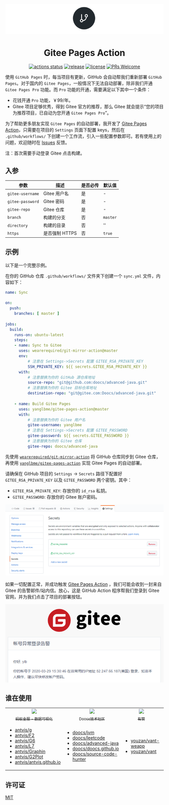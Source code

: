 <p align="center">
  <a href="https://github.com/yanglbme/gitee-pages-action">
    <img src="./images/logo.png">
  </a>
</p>
<h1 align="center">Gitee Pages Action</h1>

<div align="center">

[![actions status](https://github.com/yanglbme/gitee-pages-action/workflows/Lint/badge.svg)](https://github.com/yanglbme/gitee-pages-action/actions) [![release](https://img.shields.io/github/v/release/yanglbme/gitee-pages-action.svg)](../../releases) [![license](https://badgen.net/github/license/yanglbme/gitee-pages-action)](./LICENSE) [![PRs Welcome](https://badgen.net/badge/PRs/welcome/green)](../../pulls)

</div>

使用 `GitHub Pages` 时，每当项目有更新，GitHub 会自动帮我们重新部署 `GitHub Pages`。对于国内的 `Gitee Pages`，一般情况下无法自动部署，除非我们开通 `Gitee Pages Pro` 功能。而 `Pro` 功能的开通，需要满足以下其中一个条件：

- 花钱开通 `Pro` 功能，￥99/年。
- Gitee 项目足够优秀，得到 Gitee 官方的推荐，那么 Gitee 就会提示“您的项目为推荐项目，已自动为您开通 `Gitee Pages Pro`”。

为了帮助更多朋友实现 `Gitee Pages` 的自动部署，我开发了 [Gitee Pages Action](https://github.com/marketplace/actions/gitee-pages-action)，只需要在项目的 `Settings` 页面下配置 keys，然后在 `.github/workflows/` 下创建一个工作流，引入一些配置参数即可。若有使用上的问题，欢迎随时在 [Issues](https://github.com/yanglbme/gitee-pages-action/issues) 反馈。

注：首次需要手动登录 Gitee 点击构建。

## 入参

|  参数  |  描述  |  是否必传  |  默认值  |
|---|---|---|---|
| `gitee-username` | Gitee 用户名 | 是 | - |
| `gitee-password` | Gitee 密码 | 是 | - |
| `gitee-repo` | Gitee 仓库 | 是 | - |
| `branch` | 构建的分支 | 否 | `master` |
| `directory` | 构建的目录 | 否 | '' |
| `https` | 是否强制 HTTPS | 否 | `true` |

## 示例

以下是一个完整示例。

在你的 GitHub 仓库 `.github/workflows/` 文件夹下创建一个 `sync.yml` 文件，内容如下：

```yml
name: Sync

on:
  push:
    branches: [ master ]

jobs:
  build:
    runs-on: ubuntu-latest
    steps:
    - name: Sync to Gitee
      uses: wearerequired/git-mirror-action@master
      env:
          # 注意在 Settings->Secrets 配置 GITEE_RSA_PRIVATE_KEY
          SSH_PRIVATE_KEY: ${{ secrets.GITEE_RSA_PRIVATE_KEY }}
      with:
          # 注意替换为你的 GitHub 源仓库地址
          source-repo: "git@github.com:doocs/advanced-java.git"
          # 注意替换为你的 Gitee 目标仓库地址
          destination-repo: "git@gitee.com:Doocs/advanced-java.git"

    - name: Build Gitee Pages
      uses: yanglbme/gitee-pages-action@master
      with:
          # 注意替换为你的 Gitee 用户名
          gitee-username: yanglbme
          # 注意在 Settings->Secrets 配置 GITEE_PASSWORD
          gitee-password: ${{ secrets.GITEE_PASSWORD }}
          # 注意替换为你的 Gitee 仓库
          gitee-repo: doocs/advanced-java
```

先使用 [`wearerequired/git-mirror-action`](https://github.com/wearerequired/git-mirror-action) 将 GitHub 仓库同步到 Gitee 仓库，再使用 [`yanglbme/gitee-pages-action`](https://github.com/yanglbme/gitee-pages-action) 实现 Gitee Pages 的自动部署。

请确保在 GitHub 项目的 `Settings` -> `Secrets` 路径下配置好 `GITEE_RSA_PRIVATE_KEY` 以及 `GITEE_PASSWORD` 两个密钥。其中：

- `GITEE_RSA_PRIVATE_KEY`: 存放你的 `id_rsa` 私钥。
- `GITEE_PASSWORD`: 存放你的 Gitee 账户密码。

![](/images/add_secrets.png)

如果一切配置正常，并成功触发 [Gitee Pages Action](https://github.com/marketplace/actions/gitee-pages-action) ，我们可能会收到一封来自 Gitee 的告警邮件/站内信。放心，这是 GitHub Action 程序帮我们登录到 Gitee 官网，并为我们点击了项目的部署按钮。

![](/images/gitee_warn.png)

## 谁在使用

<table>
    <tr>
      <td align="center" style="width: 60px;">
        <a href="https://github.com/antvis">
          <img src="https://imgkr.cn-bj.ufileos.com/d1a68687-9472-4a3d-ae11-a43b030677b3.png" style="width: 40px;"><br>
          <sub>蚂蚁金服 - 数据可视化</sub>
        </a>
      </td>
      <td align="center" style="width: 60px;">
        <a href="https://github.com/doocs">
          <img src="https://imgkr.cn-bj.ufileos.com/50aacc12-bca0-409a-a497-c211f111e30c.png" style="width: 40px;"><br>
          <sub>Doocs技术社区</sub>
        </a>
      </td>
      <td align="center" style="width: 60px;">
        <a href="https://github.com/youzan">
          <img src="https://imgkr.cn-bj.ufileos.com/dd3b7807-d81e-4f2a-9051-fdcc30fa070c.jpg" style="width: 40px;"><br>
          <sub>有赞</sub>
        </a>
      </td>
      <td align="center" style="width: 60px;">
        <a href="https://github.com/weizhanzhan">
          <img src="https://imgkr.cn-bj.ufileos.com/95e874ff-5c0c-4264-b1d0-3e437dd618df.jpg" style="width: 40px;"><br>
          <sub>Zhanwei</sub>
        </a>
      </td>
    </tr>
    <tr>
        <td align="left" style="width: 60px;">
            <ul>
                <li><a href="https://github.com/antvis/g">antvis/g</a></li>
                <li><a href="https://github.com/antvis/F2">antvis/F2</a></li>
                <li><a href="https://github.com/antvis/G6">antvis/G6</a></li>
                <li><a href="https://github.com/antvis/L7">antvis/L7</a></li>
                <li><a href="https://github.com/antvis/Graphin">antvis/Graphin</a></li>
                <li><a href="https://github.com/antvis/G2Plot">antvis/G2Plot</a></li>
                <li><a href="https://github.com/antvis/antvis.github.io">antvis/antvis.github.io</a></li>
            </ul>
        </td>
        <td align="left" style="width: 60px;">
            <ul>
                <li><a href="https://github.com/doocs/jvm">doocs/jvm</a></li>
                <li><a href="https://github.com/doocs/leetcode">doocs/leetcode</a></li>
                <li><a href="https://github.com/doocs/advanced-java">doocs/advanced-java</a></li>
                <li><a href="https://github.com/doocs/doocs.github.io">doocs/doocs.github.io</a></li>
                <li><a href="https://github.com/doocs/source-code-hunter">doocs/source-code-hunter</a></li>
            </ul>
        </td>
        <td align="left" style="width: 60px;">
            <ul>
                <li><a href="https://github.com/youzan/vant-weapp">youzan/vant-weapp</a></li>
                <li><a href="https://github.com/youzan/vant">youzan/vant</a></li>
            </ul>
        </td>
        <td align="left" style="width: 60px;">
            <ul>
                <li><a href="https://github.com/weizhanzhan/vuepress_note">weizhanzhan/vuepress_note</a></li>
                <li><a href="https://github.com/weizhanzhan/antd-vue-admin">weizhanzhan/antd-vue-admin</a></li>
            </ul>
        </td>
    </tr>
</table>

## 许可证

[MIT](LICENSE)
